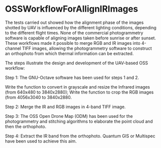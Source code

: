 # OSSWorkflowForAllignIRImages

The tests carried out showed how the alignment phase of the images shotted by UAV is influenced by the different lighting conditions, depending to the different flight times. None of the commercial photogrammetry software is capable of aligning images taken before sunrise or after sunset. 
These workflows made it possible to merge RGB and IR images into 4-channel TIFF images, allowing the photogrammetry software to construct an orthophoto from which thermal information can be extracted.

The steps illustrate the design and development of the UAV-based OSS workflow:

Step 1: The GNU-Octave software has been used for steps 1 and 2.

Write the function to convert in grayscale and resize the Infrared images (from 640x480 to 3840x2880);
Write the function to crop the RGB images (from 4056x3040 to 3840x2880.

Step 2:
Merge the IR and RGB images in 4-band TIFF image.

Step 3:
The OSS Open Drone Map (ODM) has been used for the photogrammetry and stitching algorithms to elaborate the point cloud and then the orthophoto.


Step 4:
Extract the IR band from the orthophoto. Quantum GIS or Multispec have been used to achieve this aim.

